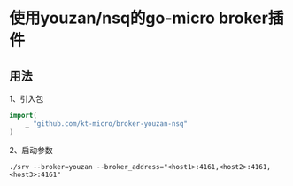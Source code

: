 # 使用youzan/nsq的go-micro broker插件

## 用法

1、引入包

```go
import(
    _ "github.com/kt-micro/broker-youzan-nsq"
)
```

2、启动参数

```shell
./srv --broker=youzan --broker_address="<host1>:4161,<host2>:4161,<host3>:4161"
```